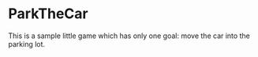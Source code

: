 # ParkTheCar

This is a sample little game which has only one goal: move the car into the parking lot.
